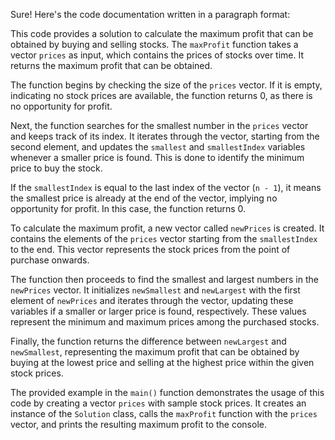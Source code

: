 Sure! Here's the code documentation written in a paragraph format:

This code provides a solution to calculate the maximum profit that can be obtained by buying and selling stocks. The `maxProfit` function takes a vector `prices` as input, which contains the prices of stocks over time. It returns the maximum profit that can be obtained.

The function begins by checking the size of the `prices` vector. If it is empty, indicating no stock prices are available, the function returns 0, as there is no opportunity for profit.

Next, the function searches for the smallest number in the `prices` vector and keeps track of its index. It iterates through the vector, starting from the second element, and updates the `smallest` and `smallestIndex` variables whenever a smaller price is found. This is done to identify the minimum price to buy the stock.

If the `smallestIndex` is equal to the last index of the vector (`n - 1`), it means the smallest price is already at the end of the vector, implying no opportunity for profit. In this case, the function returns 0.

To calculate the maximum profit, a new vector called `newPrices` is created. It contains the elements of the `prices` vector starting from the `smallestIndex` to the end. This vector represents the stock prices from the point of purchase onwards.

The function then proceeds to find the smallest and largest numbers in the `newPrices` vector. It initializes `newSmallest` and `newLargest` with the first element of `newPrices` and iterates through the vector, updating these variables if a smaller or larger price is found, respectively. These values represent the minimum and maximum prices among the purchased stocks.

Finally, the function returns the difference between `newLargest` and `newSmallest`, representing the maximum profit that can be obtained by buying at the lowest price and selling at the highest price within the given stock prices.

The provided example in the `main()` function demonstrates the usage of this code by creating a vector `prices` with sample stock prices. It creates an instance of the `Solution` class, calls the `maxProfit` function with the `prices` vector, and prints the resulting maximum profit to the console.